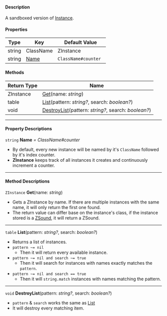 #### Description
A sandboxed version of [Instance](https://create.roblox.com/docs/reference/engine/classes/Instance).

#### Properties

| Type | Key | Default Value |  
| --- | --- | --- |  
| string | ClassName | ZInstance |  
| string | [Name](#name) | `ClassName#counter ` |

#### Methods

| Return Type | Name |
| --- | --- |
| ZInstance | [Get](#get)(name: *string*) |
| table | [List](#list)(pattern: *string?*, search: *boolean?*) |
| void | [DestroyList](#destroylist)(pattern: *string?*, search: *boolean?*) |

---
#### Property Descriptions
<a name="name"></a>
`string` **Name** *= ClassName#counter*
- By default, every new instance will be named by it's `ClassName` followed by it's index counter.
- **ZInstance** keeps track of all instances it creates and continuously increment a counter.

---
#### Method Descriptions
<a name="get"></a>
`ZInstance` **Get**(name: *string*)
- Gets a ZInstance by name. If there are multiple instances with the same name, it will only return the first one found.
- The return value can differ base on the instance's class, if the instance stored is a [ZSound](ZSound), it will return a ZSound.

---
<a name="list"></a>
`table` **List**(pattern: *string?*, search: *boolean?*)
- Returns a list of instances.
- `pattern ~= nil`
	- Then it will return every available instance.
- `pattern ~= nil and search ~= true` 
	- Then it will search for instances with names exactly matches the `pattern`.
- `pattern ~= nil and search == true`
	- Then it will `string.match` instances with names matching the pattern.

---
<a name="destroylist"></a>
`void` **DestroyList**(pattern: *string?*, search: *boolean?*)
- `pattern` & `search` works the same as [List](#list)
- It will destroy every matching item.